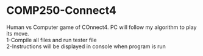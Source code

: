 # COMP250-Connect4
Human vs Computer game of COnnect4. PC will follow my algorithm to play its move.\
  1-Compile all files and run tester file\
  2-Instructions will be displayed in console when program is run
